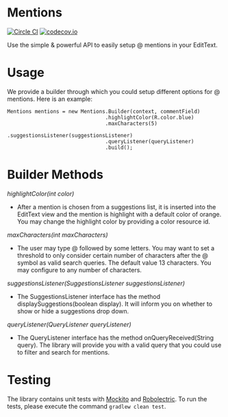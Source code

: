 # Mentions

[![Circle CI](https://circleci.com/gh/percolate/mentions.svg?style=svg&circle-token=82fa2c37e303a6d5c44baa2e64199d6b06141aaf)](https://circleci.com/gh/percolate/mentions)
[![codecov.io](http://codecov.io/github/percolate/mentions/coverage.svg?branch=master&token=U8DlJgcAzs)](http://codecov.io/github/percolate/mentions?branch=master)

Use the simple & powerful API to easily setup @ mentions in your EditText.

# Usage

We provide a builder through which you could setup different options for @ mentions.
Here is an example:

```
Mentions mentions = new Mentions.Builder(context, commentField)
                                .highlightColor(R.color.blue)
                                .maxCharacters(5)
                                .suggestionsListener(suggestionsListener)
                                .queryListener(queryListener)
                                .build();
```

# Builder Methods

*highlightColor(int color)*

- After a mention is chosen from a suggestions list, it is inserted into the
  EditText view and the mention is highlight with a default color of orange.
  You may change the highlight color by providing a color resource id.

*maxCharacters(int maxCharacters)*


- The user may type @ followed by some letters. You may want to set a threshold to
only consider certain number of characters after the @ symbol as valid search
queries. The default value 13 characters. You may configure to any number
of characters.

*suggestionsListener(SuggestionsListener suggestionsListener)*


- The SuggestionsListener interface has the method displaySuggestions(boolean display).
It will inform you on whether to show or hide a suggestions drop down.

*queryListener(QueryListener queryListener)*


- The QueryListener interface has the method onQueryReceived(String query). The library
will provide you with a valid query that you could use to filter and search for mentions.


# Testing

The library contains unit tests with [Mockito](http://mockito.org/) and [Robolectric](http://robolectric.org/). To run the tests, please execute the command
```gradlew clean test```.

